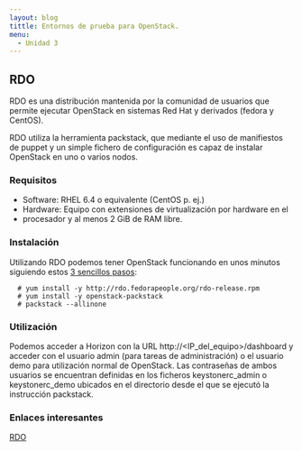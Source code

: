 ```yaml
---
layout: blog
tittle: Entornos de prueba para OpenStack.
menu:
  - Unidad 3
---
```


## RDO

RDO es una distribución mantenida por la comunidad de usuarios que permite
ejecutar OpenStack en sistemas Red Hat y derivados (fedora y CentOS).

RDO utiliza la herramienta packstack, que mediante el uso de manifiestos de
puppet y un simple fichero de configuración es capaz de instalar OpenStack en
uno o varios nodos.

### Requisitos

* Software: RHEL 6.4 o equivalente (CentOS p. ej.)
* Hardware: Equipo con extensiones de virtualización por hardware en el
* procesador y al menos 2 GiB de RAM libre.

### Instalación

Utilizando RDO podemos tener OpenStack funcionando en unos minutos siguiendo
estos [3 sencillos pasos](http://openstack.redhat.com/Quickstart):

      # yum install -y http://rdo.fedorapeople.org/rdo-release.rpm
      # yum install -y openstack-packstack
      # packstack --allinone

### Utilización

Podemos acceder a Horizon con la URL http://<IP_del_equipo>/dashboard y acceder
con el usuario admin (para tareas de administración) o el usuario demo para
utilización normal de OpenStack. Las contraseñas de ambos usuarios se encuentran
definidas en los ficheros keystonerc_admin o keystonerc_demo ubicados en el
directorio desde el que se ejecutó la instrucción packstack.

### Enlaces interesantes

[RDO](http://openstack.redhat.com/Main_Page)